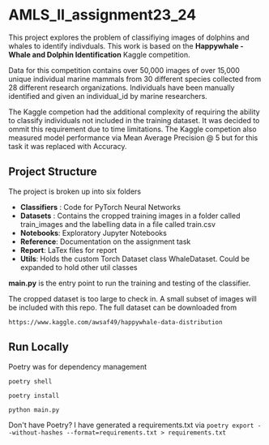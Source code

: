 # AMLS_II_assignment23_24

This project explores the problem of classifiying images of dolphins and whales to identify indivduals. This work 
is based on the **Happywhale - Whale and Dolphin Identification** Kaggle competition.

Data for this competition contains over 50,000 images of over 15,000 unique individual marine mammals from 30 different species collected from 28 different research organizations. 
Individuals have been manually identified and given an individual\_id by marine researchers.

The Kaggle competion had the additional complexity of requiring the ability to classify individuals not included in the training dataset. It was decided to ommit this requirement due to time limitations. The Kaggle competion also measured model performance via Mean Average Precision @ 5 but for this task it was replaced with Accuracy.


## Project Structure

The project is broken up into six folders

* **Classifiers** : Code for PyTorch Neural Networks
* **Datasets** : Contains the cropped training images in a folder called train_images and the labelling data in a file called train.csv
* **Notebooks**: Exploratory Jupyter Notebooks
* **Reference**: Documentation on the assignment task
* **Report**: LaTex files for report
* **Utils**: Holds the custom Torch Dataset class WhaleDataset. Could be expanded to hold other util classes

**main.py** is the entry point to run the training and testing of the classifier. 

The cropped dataset is too large to check in. A small subset of images will be included with this repo. The full dataset can be downloaded from

```https://www.kaggle.com/awsaf49/happywhale-data-distribution```



## Run Locally 

Poetry was for dependency management

``` poetry shell ```

``` poetry install ```

``` python main.py ```


Don't have Poetry? I have generated a requirements.txt via 
```poetry export --without-hashes --format=requirements.txt > requirements.txt ``` 

